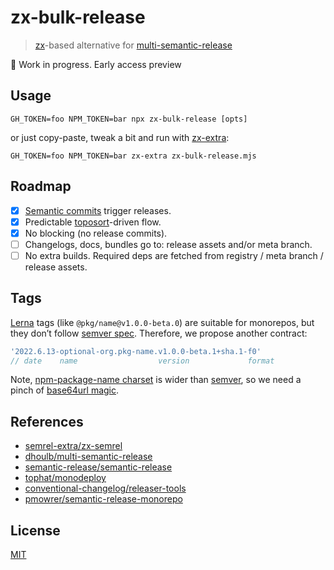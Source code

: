# zx-bulk-release
> [zx](https://github.com/google/zx)-based alternative for [multi-semantic-release](https://github.com/dhoulb/multi-semantic-release)

🚧 Work in progress. Early access preview

## Usage
```shell
GH_TOKEN=foo NPM_TOKEN=bar npx zx-bulk-release [opts]
```

or just copy-paste, tweak a bit and run with [zx-extra](https://github.com/qiwi/zx-extra):
```shell
GH_TOKEN=foo NPM_TOKEN=bar zx-extra zx-bulk-release.mjs
```

## Roadmap
* [x] [Semantic commits](https://www.conventionalcommits.org/en/v1.0.0/#specification) trigger releases.
* [x] Predictable [toposort](https://githib.com/semrel-extra/topo)-driven flow.
* [x] No blocking (no release commits).
* [ ] Changelogs, docs, bundles go to: release assets and/or meta branch.
* [ ] No extra builds. Required deps are fetched from registry / meta branch / release assets.

## Tags
[Lerna](https://github.com/lerna/lerna) tags (like `@pkg/name@v1.0.0-beta.0`) are suitable for monorepos, but they don’t follow [semver spec](https://semver.org/). Therefore, we propose another contract: 
```js
'2022.6.13-optional-org.pkg-name.v1.0.0-beta.1+sha.1-f0'
// date    name                  version             format                              
```
Note, [npm-package-name charset](https://www.npmjs.com/package/validate-npm-package-name) is wider than [semver](https://semver.org/spec/v2.0.0.html#spec-item-4), so we need a pinch of [base64url magic](https://stackoverflow.com/questions/55389211/string-based-data-encoding-base64-vs-base64url).

## References
* [semrel-extra/zx-semrel](https://github.com/semrel-extra/zx-semrel)
* [dhoulb/multi-semantic-release](https://github.com/dhoulb/multi-semantic-release)
* [semantic-release/semantic-release](https://github.com/semantic-release/semantic-release)
* [tophat/monodeploy](https://github.com/tophat/monodeploy)
* [conventional-changelog/releaser-tools](https://github.com/conventional-changelog/releaser-tools)
* [pmowrer/semantic-release-monorepo](https://github.com/pmowrer/semantic-release-monorepo)

## License 
[MIT](./LICENSE)
